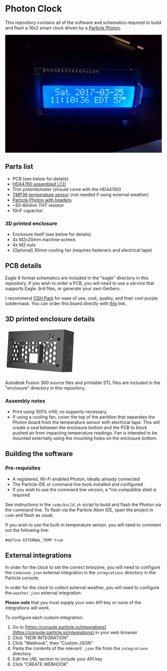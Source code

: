 # Photon Clock

This repository contains all of the software and schematics required to build
and flash a 16x2 smart clock driven by a [Particle Photon](https://store.particle.io/#photon).

![Picture of completed clock](photon_clock.jpg)

## Parts list

- PCB (see below for details)
- [HD44780 assembled LCD](https://www.adafruit.com/products/1447)
- Trim potentiometer (should come with the HD44780)
- [TMP36 temperature sensor](https://www.adafruit.com/products/165) (not needed if using external weather)
- [Particle Photon with headers](https://store.particle.io/#photon)
- ~50-60ohm THT resistor
- 10nF capacitor

### 3D printed enclosure
- Enclosure itself (see below for details)
- 4x M2x20mm machine screws
- 4x M2 nuts
- [Optional] 30mm cooling fan (requires fasteners and electrical tape)

## PCB details

Eagle 8 format schematics are included in the "eagle" directory in this
repository. If you wish to order a PCB, you will need to use a service that
supports Eagle .brd files, or generate your own Gerbers.

I recommend [OSH Park](https://www.oshpark.com/) for ease of use, cost, quality,
and their cool purple soldermask. You can order this board directly with [this](https://www.oshpark.com/orders/cart)
link.

## 3D printed enclosure details

![CAD rendering of 3D printed enclosure](enclosure.png)

Autodesk Fusion 360 source files and printable STL files are included in the "enclosure" directory in this repository.

### Assembly notes
* Print using 100% infill; no supports necessary.
* If using a cooling fan, cover the top of the partition that separates the Photon board from the temperature sensor with electrical tape. This will create a seal between the enclosure bottom and the PCB to block pushed air from impacting temperature readings. Fan is intended to be mounted externally using the mounting holes on the enclosure bottom.

## Building the software

### Pre-requisites

- A registered, Wi-Fi enabled Photon, ideally already connected
- The Particle IDE or command line tools installed and configured
- If you wish to use the command line version, a \*nix compatible shell is
  required

See instructions in the `code/build.sh` script to build and flash the Photon via
the command line. To flash via the Particle Atom IDE, open the project in `code`
and flash as usual.

If you wish to use the built-in temperature sensor, you will need to comment out
the following line:

`#define EXTERNAL_TEMP true`

## External integrations

In order for the clock to set the correct timezone, you will need to configure
the `timezone.json` external integration in the `integrations` directory in the
Particle console.

In order for the clock to collect external weather, you will need to configure
the `weather.json` external integration.

**Please note** that you must supply your own API key or none of the
integrations will work.

To configure each custom integration:
1. Go to [https://console.particle.io/integrations](https://console.particle.io/integrations) in your web browser
1. Click "NEW INTEGRATION"
1. Click "Webhook", then "Custom JSON"
1. Paste the contents of the relevant `.json` file from the `integrations`
   directory
1. Edit the URL section to include your API key
1. Click "CREATE WEBHOOK"

